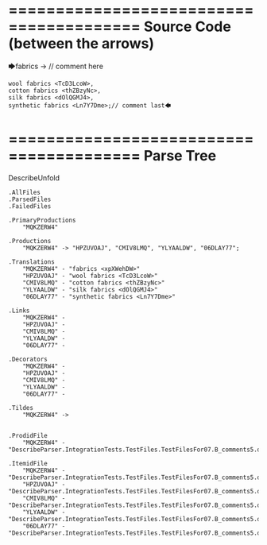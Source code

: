 ========================================
Source Code (between the arrows)
========================================

🡆fabrics <xpXWehDW> -> // comment here

    wool fabrics <TcD3LcoW>,
    cotton fabrics <thZBzyNc>,
    silk fabrics <dOlQGMJ4>,
    synthetic fabrics <Ln7Y7Dme>;// comment last🡄

========================================
Parse Tree
========================================
DescribeUnfold

    .AllFiles
    .ParsedFiles
    .FailedFiles

    .PrimaryProductions
        "MQKZERW4" 

    .Productions
        "MQKZERW4" -> "HPZUVOAJ", "CMIV8LMQ", "YLYAALDW", "06DLAY77";

    .Translations
        "MQKZERW4" - "fabrics <xpXWehDW>"
        "HPZUVOAJ" - "wool fabrics <TcD3LcoW>"
        "CMIV8LMQ" - "cotton fabrics <thZBzyNc>"
        "YLYAALDW" - "silk fabrics <dOlQGMJ4>"
        "06DLAY77" - "synthetic fabrics <Ln7Y7Dme>"

    .Links
        "MQKZERW4" - 
        "HPZUVOAJ" - 
        "CMIV8LMQ" - 
        "YLYAALDW" - 
        "06DLAY77" - 

    .Decorators
        "MQKZERW4" - 
        "HPZUVOAJ" - 
        "CMIV8LMQ" - 
        "YLYAALDW" - 
        "06DLAY77" - 

    .Tildes
        "MQKZERW4" -> 


    .ProdidFile
        "MQKZERW4" - "DescribeParser.IntegrationTests.TestFiles.TestFilesFor07.B_comments5.ds"

    .ItemidFile
        "MQKZERW4" - "DescribeParser.IntegrationTests.TestFiles.TestFilesFor07.B_comments5.ds"
        "HPZUVOAJ" - "DescribeParser.IntegrationTests.TestFiles.TestFilesFor07.B_comments5.ds"
        "CMIV8LMQ" - "DescribeParser.IntegrationTests.TestFiles.TestFilesFor07.B_comments5.ds"
        "YLYAALDW" - "DescribeParser.IntegrationTests.TestFiles.TestFilesFor07.B_comments5.ds"
        "06DLAY77" - "DescribeParser.IntegrationTests.TestFiles.TestFilesFor07.B_comments5.ds"

